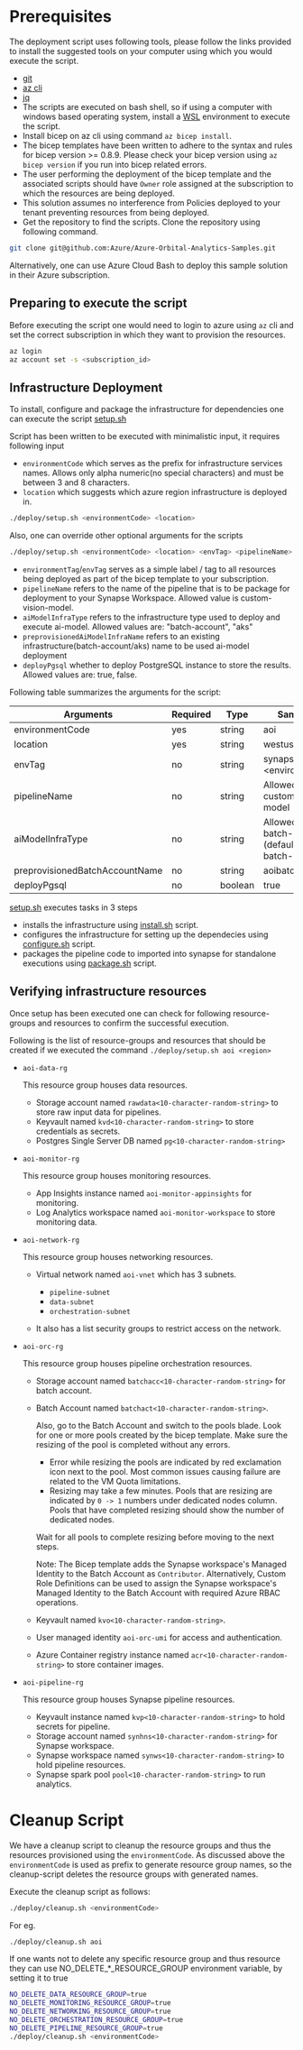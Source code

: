 # Prerequisites

The deployment script uses following tools, please follow the links provided to install the suggested tools on your computer using which you would execute the script.

- [git](https://github.com/git-guides/install-git) 
- [az cli](https://docs.microsoft.com/cli/azure/install-azure-cli)
- [jq](https://stedolan.github.io/jq/download/)
- The scripts are executed on bash shell, so if using a computer with windows based operating system, install a [WSL](https://docs.microsoft.com/windows/wsl/about) environment to execute the script.
- Install bicep on az cli using command `az bicep install`.
- The bicep templates have been written to adhere to the syntax and rules for bicep version >= 0.8.9. Please check your bicep version using `az bicep version` if you run into bicep related errors.
- The user performing the deployment of the bicep template and the associated scripts should have `Owner` role assigned at the subscription to which the resources are being deployed.
- This solution assumes no interference from Policies deployed to your tenant preventing resources from being deployed. 
- Get the repository to find the scripts. Clone the repository using following command.

```bash
git clone git@github.com:Azure/Azure-Orbital-Analytics-Samples.git
```

Alternatively, one can use Azure Cloud Bash to deploy this sample solution in their Azure subscription.

## Preparing to execute the script

Before executing the script one would need to login to azure using `az` cli and set the correct subscription in which they want to provision the resources.

```bash
az login
az account set -s <subscription_id>
```

## Infrastructure Deployment

To install, configure and package the infrastructure for dependencies one can execute the script [setup.sh](./setup.sh)

Script has been written to be executed with minimalistic input, it requires following input
- `environmentCode` which serves as the prefix for infrastructure services names. Allows only alpha numeric(no special characters) and must be between 3 and 8 characters.
- `location` which suggests which azure region infrastructure is deployed in.

```bash
./deploy/setup.sh <environmentCode> <location>

```

Also, one can override other optional arguments for the scripts

```bash
./deploy/setup.sh <environmentCode> <location> <envTag> <pipelineName> <preprovisionedBatchAccountName> <aiModelInfraType> <deployPgsql>

```

- `environmentTag`/`envTag` serves as a simple label / tag to all resources being deployed as part of the bicep template to your subscription.
- `pipelineName` refers to the name of the pipeline that is to be package for deployment to your Synapse Workspace. Allowed value is custom-vision-model.
- `aiModelInfraType` refers to the infrastructure type used to deploy and execute ai-model. Allowed values are: "batch-account", "aks"
- `preprovisionedAiModelInfraName` refers to an existing infrastructure(batch-account/aks) name to be used ai-model deployment
- `deployPgsql` whether to deploy PostgreSQL instance to store the results. Allowed values are: true, false.

Following table summarizes the arguments for the script:

Arguments | Required | Type | Sample value
----------|-----------|-------|-------
environmentCode | yes | string | aoi
location | yes | string | westus
envTag | no | string | synapse\-\<environmentCode\>
pipelineName | no | string | Allowed value: custom-vision-model
aiModelInfraType | no | string | Allowed values: batch-account, aks (default value: batch-account) 
preprovisionedBatchAccountName | no | string | aoibatchaccount
deployPgsql | no | boolean | true


[setup.sh](./setup.sh) executes tasks in 3 steps
- installs the infrastructure using [install.sh](./install.sh) script.
- configures the infrastructure for setting up the dependecies using [configure.sh](./configure.sh) script.
- packages the pipeline code to imported into synapse for standalone executions using [package.sh](./package.sh) script.

## Verifying infrastructure resources

Once setup has been executed one can check for following resource-groups and resources to confirm the successful execution.

Following is the list of resource-groups and resources that should be created if we executed the command `./deploy/setup.sh aoi <region>`

- `aoi-data-rg`

    This resource group houses data resources.

    - Storage account named `rawdata<10-character-random-string>` to store raw input data for pipelines.
    - Keyvault named `kvd<10-character-random-string>` to store credentials as secrets.
    - Postgres Single Server DB named `pg<10-character-random-string>`

- `aoi-monitor-rg`

    This resource group houses monitoring resources.

    - App Insights instance named `aoi-monitor-appinsights` for monitoring.
    - Log Analytics workspace named `aoi-monitor-workspace` to store monitoring data.

- `aoi-network-rg`

    This resource group houses networking resources.

    - Virtual network named `aoi-vnet` which has 3 subnets.

        - `pipeline-subnet`
        - `data-subnet`
        - `orchestration-subnet`
    - It also has a list security groups to restrict access on the network.

- `aoi-orc-rg`

    This resource group houses pipeline orchestration resources.

    - Storage account named `batchacc<10-character-random-string>` for batch account.
    - Batch Account named `batchact<10-character-random-string>`.

        Also, go to the Batch Account and switch to the pools blade. Look for one or more pools created by the bicep template. Make sure the resizing of the pool is completed without any errors. 
        
        - Error while resizing the pools are indicated by red exclamation icon next to the pool. Most common issues causing failure are related to the VM Quota limitations.
        - Resizing may take a few minutes. Pools that are resizing are indicated by `0 -> 1` numbers under dedicated nodes column. Pools that have completed resizing should show the number of dedicated nodes. 

        Wait for all pools to complete resizing before moving to the next steps.

        Note: The Bicep template adds the Synapse workspace's Managed Identity to the Batch Account as `Contributor`. Alternatively, Custom Role Definitions can be used to assign the Synapse workspace's Managed Identity to the Batch Account with required Azure RBAC operations.

    - Keyvault named `kvo<10-character-random-string>`.
    - User managed identity `aoi-orc-umi` for access and authentication.
    - Azure Container registry instance named `acr<10-character-random-string>` to store container images.

- `aoi-pipeline-rg`

    This resource group houses Synapse pipeline resources.

    - Keyvault instance named `kvp<10-character-random-string>` to hold secrets for pipeline.
    - Storage account named `synhns<10-character-random-string>` for Synapse workspace.
    - Synapse workspace named `synws<10-character-random-string>` to hold pipeline resources.
    - Synapse spark pool `pool<10-character-random-string>` to run analytics.

# Cleanup Script

We have a cleanup script to cleanup the resource groups and thus the resources provisioned using the `environmentCode`.
As discussed above the `environmentCode` is used as prefix to generate resource group names, so the cleanup-script deletes the resource groups with generated names.

Execute the cleanup script as follows:

```bash
./deploy/cleanup.sh <environmentCode>
```

For eg.
```bash
./deploy/cleanup.sh aoi
```

If one wants not to delete any specific resource group and thus resource they can use NO_DELETE_*_RESOURCE_GROUP environment variable, by setting it to true

```bash
NO_DELETE_DATA_RESOURCE_GROUP=true
NO_DELETE_MONITORING_RESOURCE_GROUP=true
NO_DELETE_NETWORKING_RESOURCE_GROUP=true
NO_DELETE_ORCHESTRATION_RESOURCE_GROUP=true
NO_DELETE_PIPELINE_RESOURCE_GROUP=true
./deploy/cleanup.sh <environmentCode>
```